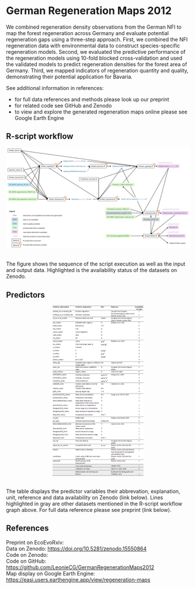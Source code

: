 # German Regeneration Maps 2012
We combined regeneration density observations from the German NFI to map the forest regeneration across Germany and evaluate potential regeneration gaps using a three-step approach.
First, we combined the NFI regeneration data with environmental data to construct species-specific regeneration models.
Second, we evaluated the predictive performance of the regeneration models using 10-fold blocked cross-validation and used the validated models to predict regeneration densities for the forest area of Germany. 
Third, we mapped indicators of regeneration quantity and quality, demonstrating their potential application for Bavaria.<br />

See additional information in references: <br />
- for full data references and methods please look up our preprint
- for related code see GitHub and Zenodo
- to view and explore the generated regeneration maps online please see Google Earth Engine 


## R-script workflow
<p align="center"><img width="1000" src="figure/GermanRegenerationMaps2012_workflow.png"> </p> <br />
The figure shows the sequence of the script execution as well as the input and output data. Highlighted is the availability status of the datasets on Zenodo. 

## Predictors
<p align="center"><p style="text-align: center"><img width="250" src="figure/Predictors.png"> </p> <br />
The table displays the predictor variables their abbrevation, explanation, unit, reference and data availability on Zenodo (link below). 
Lines highlighted in gray are other datasets mentioned in the R-script workflow graph above. For full data reference please see preprint (link below).

## References
Preprint on EcoEvoRxiv: <br />
Data on Zenodo: https://doi.org/10.5281/zenodo.15550864 <br />
Code on Zenodo: <br />
Code on GitHub: https://github.com/LeonieCG/GermanRegenerationMaps2012 <br />
Map display on Google Earth Engine: https://easi.users.earthengine.app/view/regeneration-maps <br />